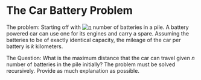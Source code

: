 # The Car Battery Problem
The problem:
Starting off with <a href="https://www.codecogs.com/eqnedit.php?latex=n" target="_blank"><img src="https://latex.codecogs.com/png.latex?n" title="n" /></a> number of batteries in a pile. A battery powered car can use one for its engines and carry a spare. Assuming the batteries to be of exactly identical capacity, the mileage of the car per battery is $k$ kilometers.

The Question:
What is the maximum distance that the car can travel given $n$ number of batteries in the pile initially? The problem must be solved recursively. Provide as much explanation as possible.
